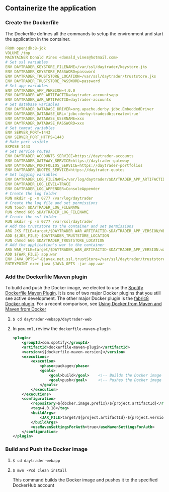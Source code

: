 
## Containerize the application
 
### Create the Dockerfile
    
The Dockerfile defines all the commands to setup the environment and start the application in the container.

```yaml
FROM openjdk:8-jdk
VOLUME /tmp
MAINTAINER Donald Vines <donald_vines@hotmail.com>
# Set ssl variables
ENV DAYTRADER_KEYSTORE_FILENAME=/var/ssl/daytrader/keystore.jks
ENV DAYTRADER_KEYSTORE_PASSWORD=password
ENV DAYTRADER_TRUSTSTORE_LOCATION=/var/ssl/daytrader/truststore.jks
ENV DAYTRADER_TRUSTSTORE_PASSWORD=password
# Set app variables
ENV DAYTRADER_APP_VERSION=4.0.0
ENV DAYTRADER_APP_ARTIFACTID=daytrader-accountsapp
ENV DAYTRADER_WAR_ARTIFACTID=daytrader-accounts
# Set database variables
ENV DAYTRADER_DATABASE_DRIVER=org.apache.derby.jdbc.EmbeddedDriver
ENV DAYTRADER_DATABASE_URL='jdbc:derby:tradesdb;create=true'
ENV DAYTRADER_DATABASE_USERNAME=xxx
ENV DAYTRADER_DATABASE_PASSWORD=xxx
# Set tomcat variables
ENV SERVER_PORT=1443
ENV SERVER_PORT_HTTPS=1443
# Make port visible
EXPOSE 1443
# Set service routes
ENV DAYTRADER_ACCOUNTS_SERVICE=https://daytrader-accounts
ENV DAYTRADER_GATEWAY_SERVICE=https://daytrader-gateway
ENV DAYTRADER_PORTFOLIOS_SERVICE=https://daytrader-portfolios
ENV DAYTRADER_QUOTES_SERVICE=https://daytrader-quotes
# Set logging variables
ENV DAYTRADER_LOG_FILENAME=/var/log/daytrader/$DAYTRADER_APP_ARTIFACTID-$DAYTRADER_APP_VERSION.log
ENV DAYTRADER_LOG_LEVEL=TRACE
ENV DAYTRADER_LOG_APPENDER=ConsoleAppender
# Create the log folder
RUN mkdir -p -m 0777 /var/log/daytrader
# Create the log file and set permissions
RUN touch $DAYTRADER_LOG_FILENAME
RUN chmod 666 $DAYTRADER_LOG_FILENAME
# Create the ssl folder
RUN mkdir -p -m 0777 /var/ssl/daytrader
# Add the truststore to the container and set permissions
ARG JKS_FILE=target/$DAYTRADER_WAR_ARTIFACTID-$DAYTRADER_APP_VERSION/WEB-INF/classes/truststore.jks
ADD ${JKS_FILE} $DAYTRADER_TRUSTSTORE_LOCATION
RUN chmod 666 $DAYTRADER_TRUSTSTORE_LOCATION
# Add the application's war to the container
ARG WAR_FILE=target/$DAYTRADER_WAR_ARTIFACTID-$DAYTRADER_APP_VERSION.war
ADD ${WAR_FILE} app.war
ENV JAVA_OPTS="-Djavax.net.ssl.trustStore=/var/ssl/daytrader/truststore.jks -Djavax.net.ssl.trustStorePassword=password"
ENTRYPOINT exec java $JAVA_OPTS -jar app.war
```

### Add the Dockerfile Maven plugin

To build and push the Docker image, we elected to use the [Spotify Dockerfile Maven Plugin](https://github.com/spotify/dockerfile-maven). It is one of two major Docker plugins that you still
see active development. The other major Docker plugin is the [fabric8 Docker plugin](https://github.com/fabric8io/docker-maven-plugin). For a recent comparison, 
see [Using Docker from Maven and Maven from Docker](https://codefresh.io/howtos/using-docker-maven-maven-docker/)
    
1.  `$ cd daytrader-webapp/daytrader-web`
    
2.  In `pom.xml`, review the `dockerfile-maven-plugin`
        
    ```xml
    <plugin>
        <groupId>com.spotify</groupId>
        <artifactId>dockerfile-maven-plugin</artifactId>
        <version>${dockerfile-maven-version}</version>
        <executions>
            <execution>
                <phase>package</phase>
                <goals>
                    <goal>build</goal>    <!-- Builds the Docker image -->
                    <goal>push</goal>     <!-- Pushes the Docker image -->
                </goals>
            </execution>
        </executions>
        <configuration>
            <repository>${docker.image.prefix}/${project.artifactId}</repository>
            <tag>4.0.18</tag>
            <buildArgs>
                <JAR_FILE>target/${project.artifactId}-${project.version}.war</JAR_FILE>
            </buildArgs>
            <useMavenSettingsForAuth>true</useMavenSettingsForAuth>
        </configuration>
    </plugin>
    ```

### Build and Push the Docker image

1.  `$ cd daytrader-webapp`
    
2.  `$ mvn -Pcd clean install`

    This command builds the Docker image and pushes it to the specified DockerHub account
    

